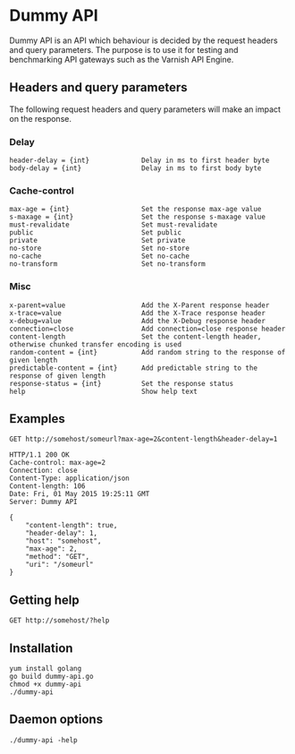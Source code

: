 # Dummy API

Dummy API is an API which behaviour is decided by the request headers and
query parameters. The purpose is to use it for testing and benchmarking API
gateways such as the Varnish API Engine.

## Headers and query parameters

The following request headers and query parameters will make an impact on the response.

### Delay

    header-delay = {int}             Delay in ms to first header byte
    body-delay = {int}               Delay in ms to first body byte

### Cache-control

    max-age = {int}                  Set the response max-age value
    s-maxage = {int}                 Set the response s-maxage value
    must-revalidate                  Set must-revalidate
    public                           Set public
    private                          Set private
    no-store                         Set no-store
    no-cache                         Set no-cache
    no-transform                     Set no-transform

### Misc

    x-parent=value                   Add the X-Parent response header
    x-trace=value                    Add the X-Trace response header
    x-debug=value                    Add the X-Debug response header
    connection=close                 Add connection=close response header
    content-length                   Set the content-length header, otherwise chunked transfer encoding is used
    random-content = {int}           Add random string to the response of given length
    predictable-content = {int}      Add predictable string to the response of given length
    response-status = {int}          Set the response status
    help                             Show help text

## Examples

    GET http://somehost/someurl?max-age=2&content-length&header-delay=1
    
    HTTP/1.1 200 OK
    Cache-control: max-age=2
    Connection: close
    Content-Type: application/json
    Content-length: 106
    Date: Fri, 01 May 2015 19:25:11 GMT
    Server: Dummy API
    
    {
        "content-length": true,
        "header-delay": 1,
        "host": "somehost",
        "max-age": 2,
        "method": "GET",
        "uri": "/someurl"
    }

## Getting help

    GET http://somehost/?help

## Installation

    yum install golang
    go build dummy-api.go
    chmod +x dummy-api
    ./dummy-api

## Daemon options

    ./dummy-api -help

